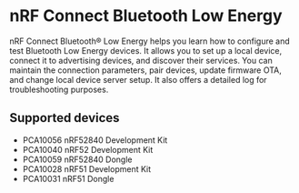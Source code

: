 # nRF Connect Bluetooth Low Energy

nRF Connect Bluetooth® Low Energy helps you learn how to configure and test Bluetooth Low Energy devices. It allows you to set up a local device, connect it to advertising devices, and discover their services. You can maintain the connection parameters, pair devices, update firmware OTA, and change local device server setup. It also offers a detailed log for troubleshooting purposes.

## Supported devices

- PCA10056 nRF52840 Development Kit
- PCA10040 nRF52 Development Kit
- PCA10059 nRF52840 Dongle
- PCA10028 nRF51 Development Kit
- PCA10031 nRF51 Dongle